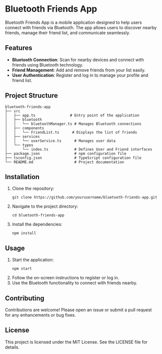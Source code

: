 # Bluetooth Friends App

Bluetooth Friends App is a mobile application designed to help users connect with friends via Bluetooth. The app allows users to discover nearby friends, manage their friend list, and communicate seamlessly.

## Features

- **Bluetooth Connection**: Scan for nearby devices and connect with friends using Bluetooth technology.
- **Friend Management**: Add and remove friends from your list easily.
- **User Authentication**: Register and log in to manage your profile and friend list.

## Project Structure

```
bluetooth-friends-app
├── src
│   ├── app.ts                # Entry point of the application
│   ├── bluetooth
│   │   └── bluetoothManager.ts # Manages Bluetooth connections
│   ├── components
│   │   └── FriendList.ts      # Displays the list of friends
│   ├── services
│   │   └── userService.ts      # Manages user data
│   └── types
│       └── index.ts            # Defines User and Friend interfaces
├── package.json                # npm configuration file
├── tsconfig.json               # TypeScript configuration file
└── README.md                   # Project documentation
```

## Installation

1. Clone the repository:
   ```
   git clone https://github.com/yourusername/bluetooth-friends-app.git
   ```
2. Navigate to the project directory:
   ```
   cd bluetooth-friends-app
   ```
3. Install the dependencies:
   ```
   npm install
   ```

## Usage

1. Start the application:
   ```
   npm start
   ```
2. Follow the on-screen instructions to register or log in.
3. Use the Bluetooth functionality to connect with friends nearby.

## Contributing

Contributions are welcome! Please open an issue or submit a pull request for any enhancements or bug fixes.

## License

This project is licensed under the MIT License. See the LICENSE file for details.